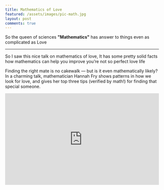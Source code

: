 ```yaml
---
title: Mathematics of Love
featured: /assets/images/pic-math.jpg
layout: post
comments: true
---
```


So the queen of sciences <strong>"Mathematics"</strong> has answer to things even as complicated as Love 

-----------------------------------------

<p>So I saw this nice talk on mathematics of love, It has some pretty solid facts how mathematics can help you improve you’re not so perfect love life</p>

<p>Finding the right mate is no cakewalk — but is it even mathematically likely? In a charming talk, mathematician Hannah Fry shows patterns in how we look for love, and gives her top three tips (verified by math!) for finding that special someone. </p>

<iframe width="100%" height="300" src="https://www.youtube.com/embed/N37x4GgDVBM" frameborder="0" allowfullscreen></iframe>

